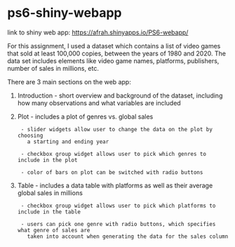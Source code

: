 # ps6-shiny-webapp

link to shiny web app: https://afrah.shinyapps.io/PS6-webapp/

For this assignment, I used a dataset which contains a list of video games that
sold at least 100,000 copies, between the years of 1980 and 2020. The data set 
includes elements like video game names, platforms, publishers, number of sales
in millions, etc.

There are 3 main sections on the web app:

1. Introduction
        - short overview and background of the dataset, including how many observations
          and what variables are included
2. Plot
        - includes a plot of genres vs. global sales
        
        - slider widgets allow user to change the data on the plot by choosing
          a starting and ending year
          
        - checkbox group widget allows user to pick which genres to include in the plot
        
        - color of bars on plot can be switched with radio buttons
3. Table
        - includes a data table with platforms as well as their average global sales in millions
        
        - checkbox group widget allows user to pick which platforms to include in the table
        
        - users can pick one genre with radio buttons, which specifies what genre of sales are
          taken into account when generating the data for the sales column